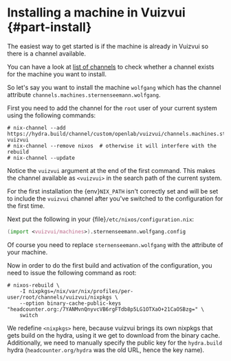 # Installing a machine in Vuizvui {#part-install}

The easiest way to get started is if the machine is already in Vuizvui so
there is a channel available.

You can have a look at [list of channels][hydra-channel-list]
to check whether a channel exists for the machine you want to install.

So let's say you want to install the machine `wolfgang` which
has the channel attribute `channels.machines.sternenseemann.wolfgang`.

First you need to add the channel for the `root` user of your current system
using the following commands:

```ShellSession
# nix-channel --add https://hydra.build/channel/custom/openlab/vuizvui/channels.machines.sternenseemann.wolfgang vuizvui
# nix-channel --remove nixos  # otherwise it will interfere with the rebuild
# nix-channel --update
```

Notice the `vuizvui` argument at the end of the first
command. This makes the channel available as
`<vuizvui>` in the search path of the current system.

For the first installation the {env}`NIX_PATH` isn't correctly set
and will be set to include the `vuizvui` channel after
you've switched to the configuration for the first time.

Next put the following in your
{file}`/etc/nixos/configuration.nix`:

```nix
(import <vuizvui/machines>).sternenseemann.wolfgang.config
```

Of course you need to replace `sternenseemann.wolfgang` with the
attribute of your machine.

Now in order to do the first build and activation of the configuration, you
need to issue the following command as root:

<!-- FIXME: This WON'T work because of wrong NIX_PATH and missing binary
            cache public key! -->
<!-- TODO: create a bootsrap script that does this automatically -->
```ShellSession
# nixos-rebuild \
    -I nixpkgs=/nix/var/nix/profiles/per-user/root/channels/vuizvui/nixpkgs \
    --option binary-cache-public-keys "headcounter.org:/7YANMvnQnyvcVB6rgFTdb8p5LG1OTXaO+21CaOSBzg=" \
    switch
```

We redefine `<nixpkgs>` here, because vuizvui brings its own nixpkgs that gets build on the hydra, using it we get to download from the binary cache. Additionally, we need to manually specify the public key for the `hydra.build` hydra (`headcounter.org/hydra` was the old URL, hence the key name).

[hydra-channel-list]: https://hydra.build/jobset/openlab/vuizvui#tabs-channels
